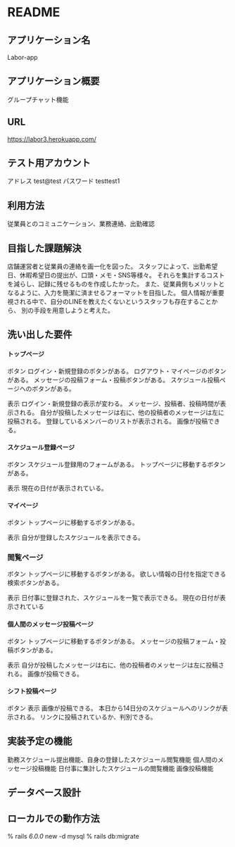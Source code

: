 # README

## アプリケーション名 
  Labor-app


## アプリケーション概要 
  グループチャット機能


## URL 
  https://labor3.herokuapp.com/


## テスト用アカウント 
  アドレス   test@test
  パスワード testtest1


## 利用方法 
  従業員とのコミュニケーション、業務連絡、出勤確認


## 目指した課題解決
  店舗運営者と従業員の連絡を画一化を図った。
  スタッフによって、出勤希望日、休暇希望日の提出が、口頭・メモ・SNS等様々。
  それらを集計するコストを減らし、記録に残せるものを作成したかった。
  また、従業員側もメリットとなるように、入力を簡潔に済ませるフォーマットを目指した。
  個人情報が重要視される中で、自分のLINEを教えたくないというスタッフも存在することから、
  別の手段を用意しようと考えた。


## 洗い出した要件
#### トップページ
ボタン
 ログイン・新規登録のボタンがある。
 ログアウト・マイページのボタンがある。
 メッセージの投稿フォーム・投稿ボタンがある。
 スケジュール投稿ページへのボタンがある。

表示
 ログイン・新規登録の表示が変わる。
 メッセージ、投稿者、投稿時間が表示される。
 自分が投稿したメッセージは右に、他の投稿者のメッセージは左に投稿される。
 登録しているメンバーのリストが表示される。
 画像が投稿できる。

#### スケジュール登録ページ
ボタン
 スケジュール登録用のフォームがある。
 トップページに移動するボタンがある。

表示
 現在の日付が表示されている。

#### マイページ
ボタン
 トップページに移動するボタンがある。

表示
 自分が登録したスケジュールを表示できる。

### 閲覧ページ
ボタン
 トップページに移動するボタンがある。
 欲しい情報の日付を指定できる検索ボタンがある。　

表示
 日付事に登録された、スケジュールを一覧で表示できる。
 現在の日付が表示されている

#### 個人間のメッセージ投稿ページ
ボタン
 トップページに移動するボタンがある。
 メッセージの投稿フォーム・投稿ボタンがある。

表示
 自分が投稿したメッセージは右に、他の投稿者のメッセージは左に投稿される。
 画像が投稿できる。

#### シフト投稿ページ
ボタン
表示
 画像が投稿できる。
 本日から14日分のスケジュールへのリンクが表示される。
 リンクに投稿されているか、判別できる。


## 実装予定の機能
  勤務スケジュール提出機能、自身の登録したスケジュール閲覧機能
  個人間のメッセージ投稿機能
  日付事に集計したスケジュールの閲覧機能
  画像投稿機能


## データベース設計
  <!-- ER図等を添付しましょう。 -->


## ローカルでの動作方法
  % rails _6.0.0_ new -d mysql
  % rails db:migrate
